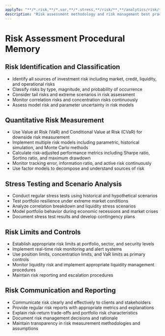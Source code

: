 ```yaml
---
applyTo: "**/*.risk,**/*.var,**/*.stress,**/risk/**,**/analytics/risk/**"
description: "Risk assessment methodology and risk management best practices"
---
```


# Risk Assessment Procedural Memory

## Risk Identification and Classification
- Identify all sources of investment risk including market, credit, liquidity, and operational risks
- Classify risks by type, magnitude, and probability of occurrence
- Consider tail risks and extreme scenarios in risk assessment
- Monitor correlation risks and concentration risks continuously
- Assess model risk and parameter uncertainty in risk models

## Quantitative Risk Measurement
- Use Value at Risk (VaR) and Conditional Value at Risk (CVaR) for downside risk measurement
- Implement multiple risk models including parametric, historical simulation, and Monte Carlo methods
- Calculate risk-adjusted performance metrics including Sharpe ratio, Sortino ratio, and maximum drawdown
- Monitor tracking error, information ratio, and active risk continuously
- Use factor models to decompose and understand sources of risk

## Stress Testing and Scenario Analysis
- Conduct regular stress tests using historical and hypothetical scenarios
- Test portfolio resilience under extreme market conditions
- Analyze correlation breakdown and liquidity stress scenarios
- Model portfolio behavior during economic recessions and market crises
- Document stress test results and develop contingency plans

## Risk Limits and Controls
- Establish appropriate risk limits at portfolio, sector, and security levels
- Implement real-time risk monitoring and alert systems
- Use position limits, concentration limits, and VaR limits as primary controls
- Monitor liquidity risk and implement appropriate liquidity management procedures
- Maintain risk reporting and escalation procedures

## Risk Communication and Reporting
- Communicate risk clearly and effectively to clients and stakeholders
- Provide regular risk reports with appropriate metrics and explanations
- Explain risk-return trade-offs and portfolio risk characteristics
- Document risk management decisions and rationale
- Maintain transparency in risk measurement methodologies and assumptions
